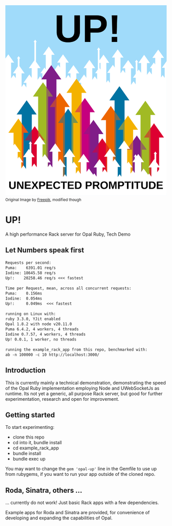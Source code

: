 <img src="https://raw.githubusercontent.com/janbiedermann/up/master/up_logo.svg" alt="UP Logo">
<small>Original Image by <a href="https://www.freepik.com/free-vector/colorful-arrows_715199.htm#query=up&position=3&from_view=search&track=sph&uuid=63f9eddf-02a6-4e5c-8178-8cfa507ee33d">Freepik</a>, modified though</small>

# UP!

A high performance Rack server for Opal Ruby, Tech Demo

## Let Numbers speak first

```
Requests per second:
Puma:    6391.01 req/s
Iodine: 18645.58 req/s
Up!:    20258.46 req/s <<< fastest

Time per Request, mean, across all concurrent requests:
Puma:    0.156ms
Iodine:  0.054ms
Up!:     0.049ms  <<< fastest

running on Linux with:
ruby 3.3.0, YJit enabled
Opal 1.8.2 with node v20.11.0
Puma 6.4.2, 4 workers, 4 threads
Iodine 0.7.57, 4 workers, 4 threads
Up! 0.0.1, 1 worker, no threads

running the example_rack_app from this repo, benchmarked with:
ab -n 100000 -c 10 http://localhost:3000/
```

## Introduction

This is currently mainly a technical demonstration, demonstrating the speed of the Opal Ruby implementation employing Node and UWebSocketJs as runtime. Its not yet a generic, all purpose Rack server, but good for further experimentation, research and open for improvement.

## Getting started

To start experimenting:
- clone this repo
- cd into it, bundle install
- cd example_rack_app
- bundle install
- bundle exec up

You may want to change the `gem 'opal-up'` line in the Gemfile to use up from rubygems, if you want to run your app outside of the cloned repo.

## Roda, Sinatra, others ...

... currently do not work! Just basic Rack apps with a few dependencies.

Example apps for Roda and Sinatra are provided, for convenience of developing and expanding the capabilities of Opal.


